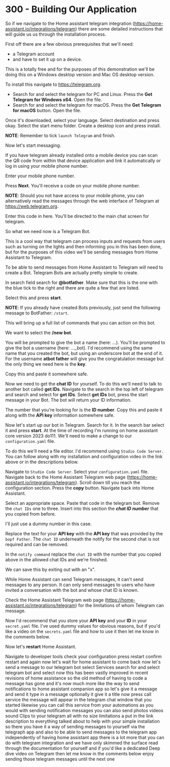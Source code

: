 # 300 - Building Our Application

So if we navigate to the Home assistant telegram integration (https://home-assistant.io/integrations/telegram) there are some detailed instructions that will guide us us through the installation process.

First off there are a few obvious prerequisites that we'll need: 
- a Telegram account
- and have to set it up on a device. 

This is a totally free and for the purposes of this demonstration we'll be doing this on a Windows desktop version and Mac OS desktop version.

To install this navigate to https://telegram.org. 

- Search for and select the telegram for PC and Linux. Press the **Get Telegram for Windows x64**. Open the file.
- Search for and select the telegram for macOS. Press the **Get Telegram for macOS** button. Open the file.

Once it's downloaded, select your language. Select destination and press okay. Select the start menu folder. Create a desktop icon and press install. 

**NOTE**: Remember to tick ```launch Telegram``` and finish. 

Now let's start messaging. 

If you have telegram already installed onto a mobile device you can scan the QR code from within that device application and link it automatically or log in using your mobile phone number. 

Enter your mobile phone number. 

Press **Next**. You'll receive a code on your mobile phone number. 

**NOTE**: Should you not have access to your mobile phone, you can alternatively read the messages through the web interface of Telegram at https://web.telegram.org. 

Enter this code in here. You'll be directed to the main chat screen for telegram. 

So what we need now is a Telegram Bot.

This is a cool way that telegram can process inputs and requests from users such as turning on the lights and then informing you in this has been done, but for the purposes of this video we'll be sending messages from Home Assistant to Telegram. 

To be able to send messages from Home Assistant to Telegram will need to create a Bot. Telegram Bots are actually pretty simple to create. 

In search field search for **@botfather**. Make sure that this is the one with the blue tick to the right and there are quite a few that are listed. 

Select this and press **start**. 

**NOTE**: If you already have created Bots previously, just send the following message to BotFather: ```/start```.

This will bring up a full list of commands that you can action on this bot. 

We want to select the **/new bot**. 

You will be prompted to give the bot a name (here: ...). You'll be prompted to give the bot a username (here: ..._bot). I'd recommend using the same name that you created the bot, but using an underscore bot at the end of it. For the username **atbot father** will give you the congratulation message but the only thing we need here is the **key**.

Copy this and paste it somewhere safe. 

Now we need to get the **chat ID** for yourself. To do this we'll need to talk to another bot called **get IDs**. Navigate to the search in the top left of telegram and search and select for **get IDs**. Select **get IDs** bot, press the start message in your Bot. The bot will return your ID information. 

The number that you're looking for is the **ID number**. Copy this and paste it along with the **API key** information somewhere safe. 

Now let's start up our bot in Telegram. Search for it. In the search bar select it and press **start**. At the time of recording I'm running on home assistant core version 2023 do111. We'll need to make a change to our ```configuration.yaml``` file.

To do this we'll need a file editor. I'd recommend using ```Studio Code Server```. You can follow along with my installation and configuration video in the link above or in the descriptions below. 

Navigate to ```Studio Code Server```. Select your ```configuration.yaml``` file. Navigate back to the Home Assistant Telegram web page (https://home-assistant.io/integrations/telegram). Scroll down till you reach the configuration section. Press the **copy** button. Navigate back into Home Assistant. 

Select an appropriate space. Paste that code in the telegram bot. Remove the ```chat IDs``` one to three. Insert into this section the ***chat ID number*** that you copied from before. 

I'll just use a dummy number in this case.

Replace the text for your **API key** with the **API key** that was provided by the ```bopf Father```. The ```chat ID``` underneath the notify for the second chat is not required and can be removed.

In the ```notify command``` replace the ```chat ID``` with the number that you copied above in the allowed chat IDs and we're finished.

We can save this by exiting out with an "x".

While Home Assistant can send Telegram messages, it can't send messages to any person. It can only send messages to users who have invited a conversation with the bot and whose chat ID is known.

Check the Home Assistant Telegram web page (https://home-assistant.io/integrations/telegram) for the limitations of whom Telegram can message. 

Now I'd recommend that you store your **API key** and your **ID** in your ```secret.yaml``` file. I've used dummy values for obvious reasons, but if you'd like a video on the ```secrets.yaml``` file and how to use it then let me know in the comments below.

Now let's **restart** Home Assistant.

Navigate to developer tools check your configuration press restart confirm restart and again now let's wait for home assistant to come back now let's send a message to our telegram bot select Services search for and select telegram bot and select now this has been vastly improved in recent revisions of home assistance so the old method of having to code a message has gone and it's now much more like the way to send notifications to home assistant companion app so let's give it a message and send it type in a message optionally it give it a title now press call service the message will appear in the telegram chat window that you started likewise you can call this service from your automations as you would with sending notification messages you can also send photos videos sound Clips to your telegram all with no size limitations a put in the link description to everything talked about to help with your simple installation so there you have it a way of sending messages to yourself via the telegraph app and also to be able to send messages to the telegram app independently of having home assistant app there is a lot more that you can do with telegram integration and we have only skimmed the surface read through the documentation for yourself and if you'd like a dedicated Deep dive video on Telegram then let me know in the comments below enjoy sending those telegram messages until the next one
